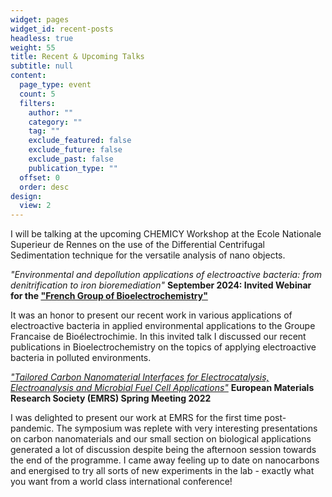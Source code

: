 ```yaml
---
widget: pages
widget_id: recent-posts
headless: true
weight: 55
title: Recent & Upcoming Talks
subtitle: null
content:
  page_type: event
  count: 5
  filters:
    author: ""
    category: ""
    tag: ""
    exclude_featured: false
    exclude_future: false
    exclude_past: false
    publication_type: ""
  offset: 0
  order: desc
design:
  view: 2
---
```


I will be talking at the upcoming CHEMICY Workshop at the Ecole Nationale Superieur de Rennes on the use of the Differential Centrifugal Sedimentation technique for the versatile analysis of nano objects.

*"Environmental and depollution applications of electroactive bacteria: from denitrification to iron bioremediation"*
**September 2024: Invited Webinar for the ["French Group of Bioelectrochemistry"](https://www.bioelectrochimie.fr/)**

It was an honor to present our recent work in various applications of electroactive bacteria in applied environmental applications to the Groupe Francaise de Bioélectrochimie. In this invited talk I discussed our recent publications in Bioelectrochemistry on the topics of applying electroactive bacteria in polluted environments.

*["Tailored Carbon Nanomaterial Interfaces for Electrocatalysis, Electroanalysis and Microbial Fuel Cell Applications"](https://www.european-mrs.com/advanced-carbon-materials-emrs#collapse68)*
**European Materials Research Society (EMRS) Spring Meeting 2022**

I was delighted to present our work at EMRS for the first time post-pandemic. The symposium was replete with very interesting presentations on carbon nanomaterials and our small section on biological applications generated a lot of discussion despite being the afternoon session towards the end of the programme. I came away feeling up to date on nanocarbons and energised to try all sorts of new experiments in the lab - exactly what you want from a world class international conference!